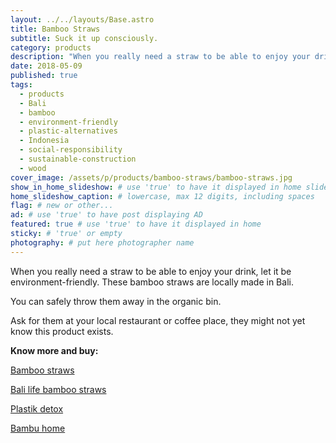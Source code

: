 ```yaml
---
layout: ../../layouts/Base.astro
title: Bamboo Straws
subtitle: Suck it up consciously.
category: products
description: "When you really need a straw to be able to enjoy your drink, let it be environment-friendly. These bamboo straws are locally made in Bali. You can safely throw...s"
date: 2018-05-09
published: true
tags:
  - products
  - Bali
  - bamboo
  - environment-friendly
  - plastic-alternatives
  - Indonesia
  - social-responsibility
  - sustainable-construction
  - wood
cover_image: /assets/p/products/bamboo-straws/bamboo-straws.jpg
show_in_home_slideshow: # use 'true' to have it displayed in home slideshow
home_slideshow_caption: # lowercase, max 12 digits, including spaces
flag: # new or other...
ad: # use 'true' to have post displaying AD
featured: true # use 'true' to have it displayed in home
sticky: # 'true' or empty
photography: # put here photographer name
---
```


When you really need a straw to be able to enjoy your drink, let it be environment-friendly. These bamboo straws are locally made in Bali.

You can safely throw them away in the organic bin.

Ask for them at your local restaurant or coffee place, they might not yet know this product exists.

**Know more and buy:**

[Bamboo straws](https://bamboo-straws.com/)

[Bali life bamboo straws](https://www.balilifebamboostraws.com/shop)

[Plastik detox](http://plastikdetox.com/alternatives-to-plastic-bags-and-packaging-in-bali)

[Bambu home](https://www.bambuhome.com/products/bamboo-straws)
